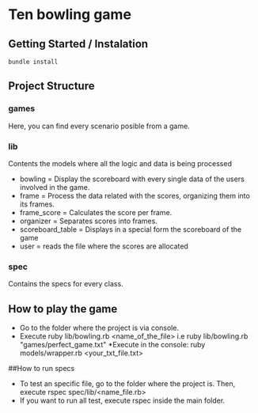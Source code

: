 # Ten bowling game

## Getting Started / Instalation

```
bundle install
```

## Project Structure

### games

Here, you can find every scenario posible from a game.

### lib

Contents the models where all the logic and data is being processed

* bowling = Display the scoreboard with every single data of the users involved in the game.
* frame = Process the data related with the scores, organizing them into its frames.
* frame_score = Calculates the score per frame.
* organizer = Separates scores into frames.
* scoreboard_table = Displays in a special form the scoreboard of the game
* user = reads the file where the scores are allocated


### spec

Contains the specs for every class.

## How to play the game
* Go to the folder where the project is via console. 
* Execute ruby lib/bowling.rb <name_of_the_file> i.e ruby lib/bowling.rb "games/perfect_game.txt"
*Execute in the console: ruby models/wrapper.rb <your_txt_file.txt>



##How to run specs
* To test an specific file, go to the folder where the project is. Then, execute rspec spec/lib/<name_file.rb>
* If you want to run all test, execute rspec inside the main folder.